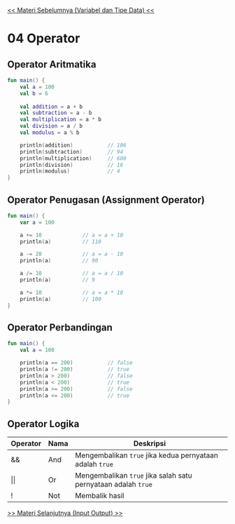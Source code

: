 [<< Materi Sebelumnya (Variabel dan Tipe Data) <<](03_Variabel_dan_Tipe_Data.MD)

# 04 Operator
## Operator Aritmatika

```kotlin
fun main() {
    val a = 100
    val b = 6
    
    val addition = a + b
    val subtraction = a - b
    val multiplication = a * b
    val division = a / b
    val modulus = a % b

    println(addition)           // 106
    println(subtraction)        // 94
    println(multiplication)     // 600
    println(division)           // 16
    println(modulus)            // 4
}
```

## Operator Penugasan (Assignment Operator)
```kotlin
fun main() {
    var a = 100

    a += 10             // a = a + 10
    println(a)          // 110

    a -= 20             // a = a - 10
    println(a)          // 90

    a /= 10             // a = a / 10
    println(a)          // 9

    a *= 10             // a = a * 10
    println(a)          // 100
}
```

## Operator Perbandingan
```kotlin
fun main() {
    val a = 100

    println(a == 200)           // false
    println(a != 200)           // true
    println(a > 200)            // false
    println(a < 200)            // true
    println(a >= 200)           // false
    println(a <= 200)           // true
}
```

## Operator Logika
| Operator     | Nama | Deskripsi                                                     |
| ------------ | ---- | ------------------------------------------------------------- |
| &&           | And  | Mengembalikan `true` jika kedua pernyataan adalah `true`      |
| &#124;&#124; | Or   | Mengembalikan `true` jika salah satu pernyataan adalah `true` |
| !            | Not  | Membalik hasil                                                |

[>> Materi Selanjutnya (Input Output) >>](05_Input_Output.MD)
